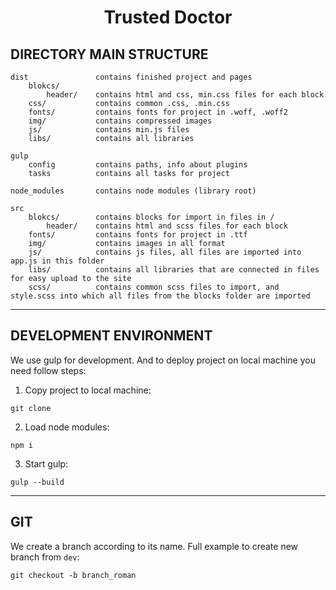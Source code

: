 <p align="center">
    <h1 align="center">Trusted Doctor</h1>
</p>

DIRECTORY MAIN STRUCTURE
-------------------

```
dist               contains finished project and pages
    blokcs/                 
        header/    contains html and css, min.css files for each block
    css/           contains common .css, .min.css
    fonts/         contains fonts for project in .woff, .woff2
    img/           contains compressed images
    js/            contains min.js files
    libs/          contains all libraries

gulp
    config         contains paths, info about plugins
    tasks          contains all tasks for project
 
node_modules       contains node modules (library root)

src
    blokcs/        contains blocks for import in files in / 
        header/    contains html and scss files for each block
    fonts/         contains fonts for project in .ttf
    img/           contains images in all format
    js/            contains js files, all files are imported into app.js in this folder
    libs/          contains all libraries that are connected in files for easy upload to the site
    scss/          contains common scss files to import, and style.scss into which all files from the blocks folder are imported    
```

<hr>

DEVELOPMENT ENVIRONMENT
-------------------
We use gulp for development. And to deploy project on local machine you need follow steps:

1. Copy project to local machine:
```
git clone
```
 
2. Load node modules:
```
npm i
```
3. Start gulp:
```
gulp --build
```
<hr>

GIT
---
We create a branch according to its name. Full example to create new branch from `dev`:
```
git checkout -b branch_roman
```
